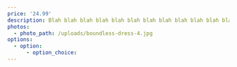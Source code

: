 ```yaml
---
price: '24.99'
description: Blah blah blah blah blah blah blah blah blah blah blah blah
photos:
  - photo_path: /uploads/boundless-dress-4.jpg
options:
  - option:
      - option_choice:
---
```

